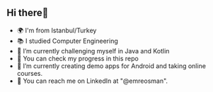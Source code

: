 ## Hi there👋
* 🌍 I'm from Istanbul/Turkey
* 📚 I studied Computer Engineering
* 🌱 I’m currently challenging myself in Java and Kotlin
* 💼 You can check my progress in this repo
* 🔭 I’m currently creating demo apps for Android and taking online courses.
* 📩 You can reach me on LinkedIn at "@emreosman".

<!---
emreosmanc/emreosmanc is a ✨ special ✨ repository because its `README.md` (this file) appears on your GitHub profile.
You can click the Preview link to take a look at your changes.
--->
